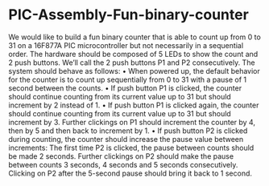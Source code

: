 # PIC-Assembly-Fun-binary-counter

We would like to build a fun binary counter that is able to count up from 0 to 31 on a 16F877A PIC microcontroller but not necessarily in a sequential order. The hardware should be composed of 5 LEDs to show the count and 2 push buttons. We’ll call the 2 push buttons P1 and P2 consecutively. The system should behave as follows:
• When powered up, the default behavior for the counter is to count up sequentially from 0 to 31 with a pause of 1 second between the counts.
• If push button P1 is clicked, the counter should continue counting from its current value up to 31 but should increment by 2 instead of 1.
• If push button P1 is clicked again, the counter should continue counting from its current value up to 31 but should increment by 3. Further clickings on P1 should increment the counter by 4, then by 5 and then back to increment by 1.
• If push button P2 is clicked during counting, the counter should increase the pause value between increments: The first time P2 is clicked, the pause between counts
should be made 2 seconds. Further clickings on P2 should make the pause between counts 3 seconds, 4 seconds and 5 seconds consecutively. Clicking on P2 after the 5-second pause should bring it back to 1 second.
